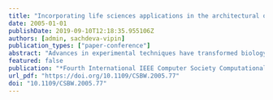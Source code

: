 ```yaml
---
title: "Incorporating life sciences applications in the architectural optimizations of next-generation petaflop-system"
date: 2005-01-01
publishDate: 2019-09-10T12:18:35.955106Z
authors: [admin, sachdeva-vipin]
publication_types: ["paper-conference"]
abstract: "Advances in experimental techniques have transformed biology into a data-intensive science, with a rapid explosion of data at the genomic and proteomic level. Few comprehensive suites of computationally-intensive life science applications are available to the computer science community for optimization of current high-performance architectures specifically targeted towards the computational biology applications. BioSplash represents a wide variety of open-source codes spanning the heterogeneity of algorithms, biological problems, popularity among biologists, and memory traits, gearing the suite to be of importance to both biologists and computer scientists."
featured: false
publication: "*Fourth International IEEE Computer Society Computational Systems Bioinformatics Conference Workshops & Poster Abstracts, CSB 2005 Workshops, Stanford, CA, USA, August 8-11, 2005*"
url_pdf: "https://doi.org/10.1109/CSBW.2005.77"
doi: "10.1109/CSBW.2005.77"
---
```


